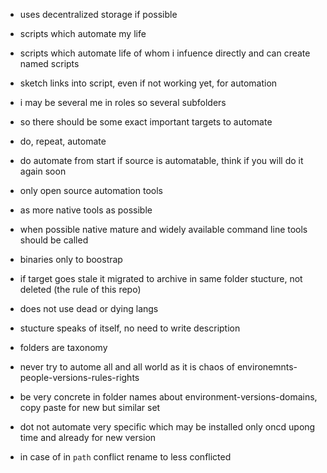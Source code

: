 - uses decentralized storage if possible
- scripts which automate my life
- scripts which automate life of whom i infuence directly and can create named scripts
- sketch links into script, even if not working yet, for automation
- i may be several me in roles so several subfolders
- so there should be some exact important targets to automate
- do, repeat, automate
- do automate from start if source is automatable, think if you will do it again soon
- only open source automation tools
- as more native tools as possible
- when possible native mature and widely available command line tools should be called
- binaries only to boostrap
- if target goes stale it migrated to archive in same folder stucture, not deleted (the rule of this repo)
- does not use dead or dying langs
- stucture speaks of itself, no need to write description
- folders are taxonomy
- never try to autome all and all world as it is chaos of environemnts-people-versions-rules-rights
- be very concrete in folder names about environment-versions-domains, copy paste for new but similar set
- dot not automate very specific which may be installed only oncd upong time and already for new version

- in case of  in `path` conflict rename to less conflicted